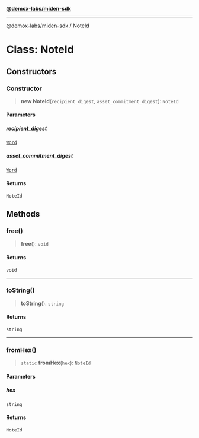 [**@demox-labs/miden-sdk**](../README.md)

***

[@demox-labs/miden-sdk](../README.md) / NoteId

# Class: NoteId

## Constructors

### Constructor

> **new NoteId**(`recipient_digest`, `asset_commitment_digest`): `NoteId`

#### Parameters

##### recipient\_digest

[`Word`](Word.md)

##### asset\_commitment\_digest

[`Word`](Word.md)

#### Returns

`NoteId`

## Methods

### free()

> **free**(): `void`

#### Returns

`void`

***

### toString()

> **toString**(): `string`

#### Returns

`string`

***

### fromHex()

> `static` **fromHex**(`hex`): `NoteId`

#### Parameters

##### hex

`string`

#### Returns

`NoteId`
